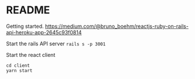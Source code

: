 # README

Getting started.
https://medium.com/@bruno_boehm/reactjs-ruby-on-rails-api-heroku-app-2645c93f0814

Start the rails API server
`rails s -p 3001`

Start the react client
```
cd client
yarn start
```




